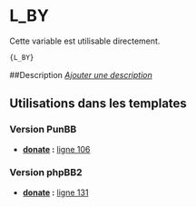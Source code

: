 # L_BY


Cette variable est utilisable directement.

```html
{L_BY}
```

##Description
[*Ajouter une description*](https://fa-tvars.appspot.com/var/L_BY)

## Utilisations dans les templates

### Version PunBB

* __[donate](../tpl/var/punbb/donate.md#readme) :__ [ligne 106](../tpl/src/punbb/donate.tpl#L106)

### Version phpBB2

* __[donate](../tpl/var/subsilver/donate.md#readme) :__ [ligne 131](../tpl/src/subsilver/donate.tpl#L131)